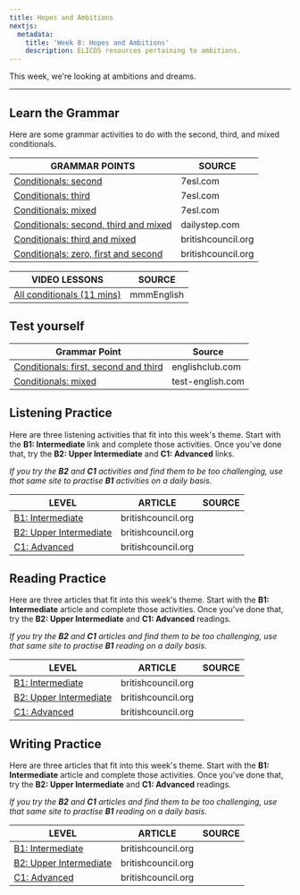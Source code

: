 ```yaml
---
title: Hopes and Ambitions
nextjs:
  metadata:
    title: 'Week 8: Hopes and Ambitions'
    description: ELICOS resources pertaining to ambitions.
---
```


This week, we're looking at ambitions and dreams.

---

## Learn the Grammar

Here are some grammar activities to do with the second, third, and mixed conditionals.

| GRAMMAR POINTS                                                                                                                       | SOURCE             |
| ------------------------------------------------------------------------------------------------------------------------------------ | ------------------ |
| [Conditionals: second](https://7esl.com/second-conditional/)                                                                         | 7esl.com           |
| [Conditionals: third](https://7esl.com/third-conditional/)                                                                           | 7esl.com           |
| [Conditionals: mixed](https://7esl.com/mixed-conditional/)                                                                           | 7esl.com           |
| [Conditionals: second, third and mixed](https://www.dailystep.com/second-third-and-mixed-conditionals/)                              | dailystep.com      |
| [Conditionals: third and mixed](https://learnenglish.britishcouncil.org/grammar/b1-b2-grammar/conditionals-third-mixed)              | britishcouncil.org |
| [Conditionals: zero, first and second](https://learnenglish.britishcouncil.org/grammar/b1-b2-grammar/conditionals-zero-first-second) | britishcouncil.org |

| VIDEO LESSONS                                                             | SOURCE     |
| ------------------------------------------------------------------------- | ---------- |
| [All conditionals (11 mins)](https://www.youtube.com/watch?v=FH3ThwR99LM) | mmmEnglish |

## Test yourself

| Grammar Point                                                                                           | Source           |
| ------------------------------------------------------------------------------------------------------- | ---------------- |
| [Conditionals: first, second and third](https://www.englishclub.com/grammar/verbs-conditional_quiz.php) | englishclub.com  |
| [Conditionals: mixed](https://test-english.com/grammar-points/b2/mixed-conditionals/)                   | test-english.com |

## Listening Practice

Here are three listening activities that fit into this week's theme. Start with the **B1: Intermediate** link and complete those activities. Once you've done that, try the **B2: Upper Intermediate** and **C1: Advanced** links.

_If you try the **B2** and **C1** activities and find them to be too challenging, use that same site to practise **B1** activities on a daily basis._

| LEVEL                                                                                                                 | ARTICLE            | SOURCE |
| --------------------------------------------------------------------------------------------------------------------- | ------------------ | ------ |
| [B1: Intermediate](https://learnenglish.britishcouncil.org/skills/listening/b1-listening/work-life-balance)           | britishcouncil.org |
| [B2: Upper Intermediate](https://learnenglish.britishcouncil.org/skills/listening/b2-listening/talk-about-motivation) | britishcouncil.org |
| [C1: Advanced](https://learnenglish.britishcouncil.org/skills/listening/c1-listening/challenges-work)                 | britishcouncil.org |

## Reading Practice

Here are three articles that fit into this week's theme. Start with the **B1: Intermediate** article and complete those activities. Once you've done that, try the **B2: Upper Intermediate** and **C1: Advanced** readings.

_If you try the **B2** and **C1** articles and find them to be too challenging, use that same site to practise **B1** reading on a daily basis._

| LEVEL                                                                                                          | ARTICLE            | SOURCE |
| -------------------------------------------------------------------------------------------------------------- | ------------------ | ------ |
| [B1: Intermediate](https://learnenglish.britishcouncil.org/skills/reading/b1-reading/social-media-influencers) | britishcouncil.org |
| [B2: Upper Intermediate](https://learnenglish.britishcouncil.org/skills/reading/b2-reading/work-life-balance)  | britishcouncil.org |
| [C1: Advanced](https://learnenglish.britishcouncil.org/skills/reading/c1-reading/sustainable-supermarkets)     | britishcouncil.org |

## Writing Practice

Here are three articles that fit into this week's theme. Start with the **B1: Intermediate** article and complete those activities. Once you've done that, try the **B2: Upper Intermediate** and **C1: Advanced** readings.

_If you try the **B2** and **C1** articles and find them to be too challenging, use that same site to practise **B1** reading on a daily basis._

| LEVEL                                                                                                     | ARTICLE            | SOURCE |
| --------------------------------------------------------------------------------------------------------- | ------------------ | ------ |
| [B1: Intermediate](https://learnenglish.britishcouncil.org/skills/writing/b1-writing/reflective-writing)  | britishcouncil.org |
| [B2: Upper Intermediate](https://learnenglish.britishcouncil.org/skills/writing/b2-writing/opinion-essay) | britishcouncil.org |
| [C1: Advanced](https://learnenglish.britishcouncil.org/skills/writing/c1-writing/opinion-essay)           | britishcouncil.org |

